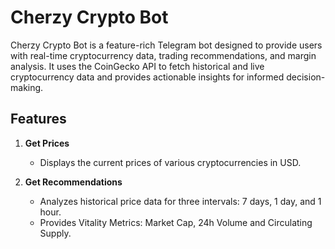 # Cherzy Crypto Bot

Cherzy Crypto Bot is a feature-rich Telegram bot designed to provide users with real-time cryptocurrency data, trading recommendations, and margin analysis. It uses the CoinGecko API to fetch historical and live cryptocurrency data and provides actionable insights for informed decision-making.

## Features

1. **Get Prices**
   - Displays the current prices of various cryptocurrencies in USD.

2. **Get Recommendations**
   - Analyzes historical price data for three intervals: 7 days, 1 day, and 1 hour.
   - Provides Vitality Metrics: Market Cap, 24h Volume and Circulating Supply.

